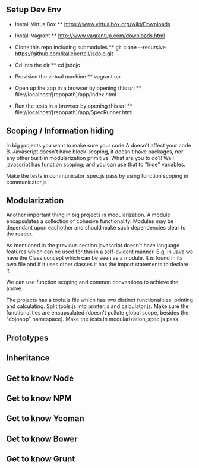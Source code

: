 Setup Dev Env
-------------

* Install VirtualBox
** https://www.virtualbox.org/wiki/Downloads
    
* Install Vagrant
** http://www.vagrantup.com/downloads.html 
    
* Clone this repo including submodules
** git clone --recursive https://github.com/kallebertell/jsdojo.git
    
* Cd into the dir
** cd jsdojo
    
* Provision the virtual machine
** vagrant up

* Open up the app in a browser by opening this url
** file://localhost/[repopath]/app/index.html

* Run the tests in a browser by opening this url
** file://localhost/[repopath]/app/SpecRunner.html


Scoping / Information hiding
-------------------------
In big projects you want to make sure your code A doesn't affect your code B.
Javascript doesn't have block-scoping, it doesn't have packages, nor any other built-in modularization primitive.
What are you to do?!
Well javascript has function scoping; and you can use that to "hide" variables.

Make the tests in communicator_spec.js pass by using function scoping in communicator.js



Modularization
-------------------------
Another important thing in big projects is modularization. 
A module encapsulates a collection of cohesive functionality.
Modules may be dependant upon eachother and should make such dependencies clear to the reader.

As mentioned in the previous section javascript doesn't have language features which can be used for this in a self-evident manner. E.g. in Java we have the Class concept which can be seen as a module. It is found in its own file and if it uses other classes it has the import statements to declare it.

We can use function scoping and common conventions to achieve the above.

The projects has a tools.js file which has two distinct functionalities, printing and calculating.
Split tools.js into printer.js and calculator.js.
Make sure the functionalities are encapsulated (doesn't pollute global scope, besides the "dojoapp" namespace). 
Make the tests in modularization_spec.js pass


Prototypes
-------------------------


Inheritance
-------------------------


Get to know Node
-------------------------


Get to know NPM
-------------------------


Get to know Yeoman
-------------------------


Get to know Bower
-------------------------


Get to know Grunt
-------------------------

